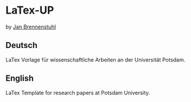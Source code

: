 LaTex-UP
========
by [Jan Brennenstuhl](http://jan.brennenstuhl.me)

Deutsch
-------
LaTex Vorlage für wissenschaftliche Arbeiten an der Universität Potsdam.

English
-------
LaTex Template for research papers at Potsdam University.
